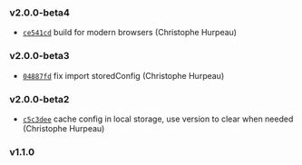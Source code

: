### v2.0.0-beta4

- [`ce541cd`](https://github.com/alpjs/ibex-config/commit/ce541cd5b32bfe03c44f98451c18378d2dda2ec3) build for modern browsers (Christophe Hurpeau)

### v2.0.0-beta3

- [`04887fd`](https://github.com/alpjs/ibex-config/commit/04887fdb8a4f23207d3761fcc3d4621b5729d159) fix import storedConfig (Christophe Hurpeau)

### v2.0.0-beta2

- [`c5c3dee`](https://github.com/alpjs/ibex-config/commit/c5c3deee47e2d8a01b9638ce35878627fdc82298) cache config in local storage, use version to clear when needed (Christophe Hurpeau)

### v1.1.0



